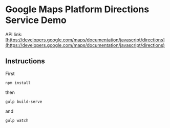 # Google Maps Platform Directions Service Demo

API link: [https://developers.google.com/maps/documentation/javascript/directions](https://developers.google.com/maps/documentation/javascript/directions)

## Instructions

First

```
npm install
```

then

```
gulp build-serve
```

and

```
gulp watch
```
